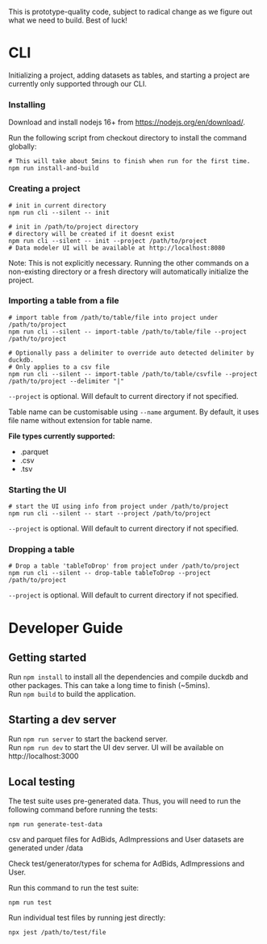 This is prototype-quality code, subject to radical change as we figure out what we need to build. Best of luck!

# CLI

Initializing a project, adding datasets as tables, and starting a project are currently only supported through our CLI.

### Installing

Download and install nodejs 16+ from https://nodejs.org/en/download/.

Run the following script from checkout directory to install the command globally:
```
# This will take about 5mins to finish when run for the first time.
npm run install-and-build
```

### Creating a project

```
# init in current directory
npm run cli --silent -- init
```
```
# init in /path/to/project directory
# directory will be created if it doesnt exist
npm run cli --silent -- init --project /path/to/project
# Data modeler UI will be available at http://localhost:8080
```

Note: This is not explicitly necessary.
Running the other commands on a non-existing directory or a fresh directory will automatically initialize the project.

### Importing a table from a file
```
# import table from /path/to/table/file into project under /path/to/project
npm run cli --silent -- import-table /path/to/table/file --project /path/to/project

# Optionally pass a delimiter to override auto detected delimiter by duckdb.
# Only applies to a csv file
npm run cli --silent -- import-table /path/to/table/csvfile --project /path/to/project --delimiter "|"
```
`--project` is optional. Will default to current directory if not specified.

Table name can be customisable using `--name` argument. By default, it uses file name without extension for table name.

**File types currently supported:**
 - .parquet
 - .csv
 - .tsv

### Starting the UI
```
# start the UI using info from project under /path/to/project
npm run cli --silent -- start --project /path/to/project
```
`--project` is optional. Will default to current directory if not specified.

### Dropping a table
```
# Drop a table 'tableToDrop' from project under /path/to/project
npm run cli --silent -- drop-table tableToDrop --project /path/to/project
```
`--project` is optional. Will default to current directory if not specified.

# Developer Guide

## Getting started

Run `npm install` to install all the dependencies and compile duckdb and other packages. This can take a long time to finish (~5mins).<br>
Run `npm build` to build the application.

## Starting a dev server

Run `npm run server` to start the backend server.<br>
Run `npm run dev` to start the UI dev server. UI will be available on http://localhost:3000

## Local testing

The test suite uses pre-generated data. Thus, you will need to run the following command before running the tests:
```
npm run generate-test-data
```
csv and parquet files for AdBids, AdImpressions and User datasets are generated under /data

Check test/generator/types for schema for AdBids, AdImpressions and User.

Run this command to run the test suite:
```
npm run test
```

Run individual test files by running jest directly:
```
npx jest /path/to/test/file
```
